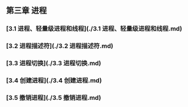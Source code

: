 ## 第三章 进程

### [3.1 进程、轻量级进程和线程](./3.1 进程、轻量级进程和线程.md)

### [3.2 进程描述符](./3.2 进程描述符.md)

### [3.3 进程切换](./3.3 进程切换.md)

### [3.4 创建进程](./3.4 创建进程.md)

### [3.5 撤销进程](./3.5 撤销进程.md)